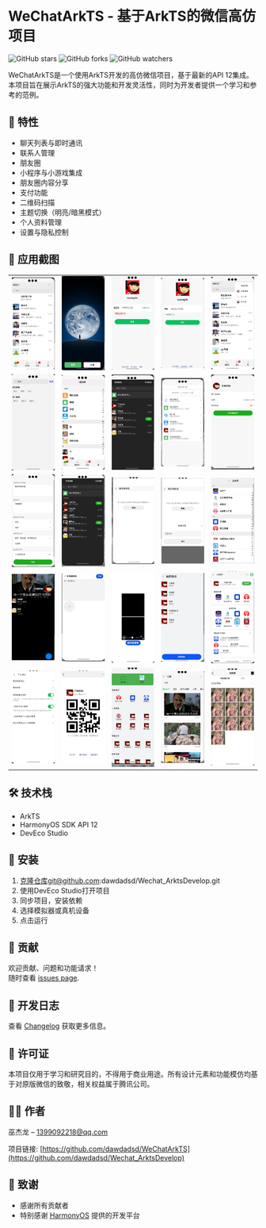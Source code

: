 # WeChatArkTS - 基于ArkTS的微信高仿项目

![GitHub stars](https://img.shields.io/github/stars/yourusername/WeChatArkTS?style=social)
![GitHub forks](https://img.shields.io/github/forks/yourusername/WeChatArkTS?style=social)
![GitHub watchers](https://img.shields.io/github/watchers/yourusername/WeChatArkTS?style=social)

WeChatArkTS是一个使用ArkTS开发的高仿微信项目，基于最新的API 12集成。本项目旨在展示ArkTS的强大功能和开发灵活性，同时为开发者提供一个学习和参考的范例。

## 🚀 特性

- 聊天列表与即时通讯
- 联系人管理
- 朋友圈
- 小程序与小游戏集成
- 朋友圈内容分享
- 支付功能
- 二维码扫描
- 主题切换（明亮/暗黑模式）
- 个人资料管理
- 设置与隐私控制

## 📸 应用截图

<table>
  <tr>
    <td><img src="Wechat_ArkTs/art/demo.png" width="150" alt="主界面"></td>
    <td><img src="Wechat_ArkTs/art/demo1.png" width="150" alt="夜间模式"></td>
    <td><img src="Wechat_ArkTs/art/demo2.png" width="150" alt="聊天界面1"></td>
    <td><img src="Wechat_ArkTs/art/demo3.png" width="150" alt="聊天界面2"></td>
    <td><img src="Wechat_ArkTs/art/demo4.png" width="150" alt="联系人列表"></td>
  </tr>
  <tr>
    <td><img src="Wechat_ArkTs/art/demo5.png" width="150" alt="朋友圈"></td>
    <td><img src="Wechat_ArkTs/art/demo6.png" width="150" alt="发现页面"></td>
    <td><img src="Wechat_ArkTs/art/demo7.png" width="150" alt="夜间模式菜单"></td>
    <td><img src="Wechat_ArkTs/art/demo8.png" width="150" alt="设置页面"></td>
    <td><img src="Wechat_ArkTs/art/demo9.png" width="150" alt="个人信息"></td>
  </tr>
  <tr>
    <td><img src="Wechat_ArkTs/art/demo10.png" width="150" alt="更多设置"></td>
    <td><img src="Wechat_ArkTs/art/demo11.png" width="150" alt="联系人详情"></td>
    <td><img src="Wechat_ArkTs/art/demo13.png" width="150" alt="朋友圈发布"></td>
    <td><img src="Wechat_ArkTs/art/demo14.png" width="150" alt="支付页面"></td>
    <td><img src="Wechat_ArkTs/art/demo15.png" width="150" alt="小程序列表"></td>
  </tr>
  <tr>
    <td><img src="Wechat_ArkTs/art/demo16.png" width="150" alt="视频通话"></td>
    <td><img src="Wechat_ArkTs/art/demo18.png" width="150" alt="群聊设置"></td>
    <td><img src="Wechat_ArkTs/art/demo19.png" width="150" alt="扫一扫"></td>
    <td><img src="Wechat_ArkTs/art/demo20.png" width="150" alt="语音输入"></td>
    <td><img src="Wechat_ArkTs/art/demo21.png" width="150" alt="表情选择"></td>
  </tr>
  <tr>
    <td><img src="Wechat_ArkTs/art/demo22.png" width="150" alt="位置分享"></td>
    <td><img src="Wechat_ArkTs/art/demo23.png" width="150" alt="二维码名片"></td>
    <td><img src="Wechat_ArkTs/art/demo24.png" width="150" alt="收藏页面"></td>
    <td><img src="Wechat_ArkTs/art/demo25.png" width="150" alt="朋友圈动态"></td>
    <td><img src="Wechat_ArkTs/art/demo26.png" width="150" alt="表情包商店"></td>
  </tr>
</table>


## 🛠 技术栈

- ArkTS
- HarmonyOS SDK API 12
- DevEco Studio

## 🔧 安装

1. 克隆仓库git@github.com:dawdadsd/Wechat_ArktsDevelop.git
2. 使用DevEco Studio打开项目
3. 同步项目，安装依赖
4. 选择模拟器或真机设备
5. 点击运行

## 🤝 贡献

欢迎贡献、问题和功能请求！<br>随时查看 [issues page](https://github.com/dawdadsd/Wechat_ArkTs/issues). 

## 📝 开发日志

查看 [Changelog](CHANGELOG.md) 获取更多信息。

## 📜 许可证

本项目仅用于学习和研究目的，不得用于商业用途。所有设计元素和功能模仿均基于对原版微信的致敬，相关权益属于腾讯公司。

## 👨‍💻 作者
巫杰龙 – 1399092218@qq.com

项目链接: [https://github.com/dawdadsd/WeChatArkTS](https://github.com/dawdadsd/Wechat_ArktsDevelop)

## 🙏 致谢

- 感谢所有贡献者
- 特别感谢 [HarmonyOS](https://www.harmonyos.com) 提供的开发平台
